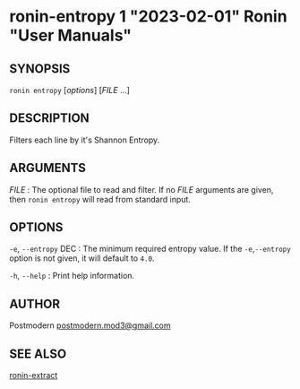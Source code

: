 # ronin-entropy 1 "2023-02-01" Ronin "User Manuals"

## SYNOPSIS

`ronin entropy` [*options*] [*FILE* ...]

## DESCRIPTION

Filters each line by it's Shannon Entropy.

## ARGUMENTS

*FILE*
: The optional file to read and filter. If no *FILE* arguments are given, then
  `ronin entropy` will read from standard input.

## OPTIONS

`-e`, `--entropy` DEC
: The minimum required entropy value. If the `-e`,`--entropy` option is not
  given, it will default to `4.0`.

`-h`, `--help`
: Print help information.

## AUTHOR

Postmodern <postmodern.mod3@gmail.com>

## SEE ALSO

[ronin-extract](ronin-extract.1.md)